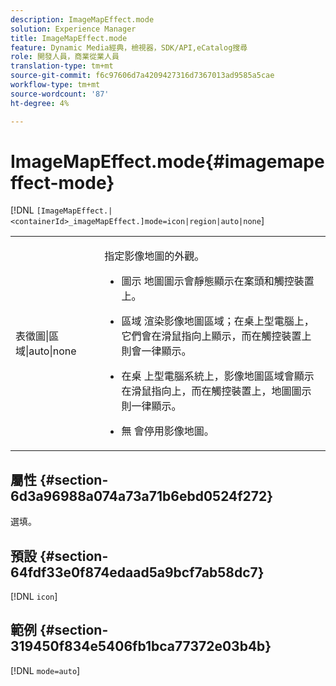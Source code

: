 ```yaml
---
description: ImageMapEffect.mode
solution: Experience Manager
title: ImageMapEffect.mode
feature: Dynamic Media經典，檢視器，SDK/API,eCatalog搜尋
role: 開發人員，商業從業人員
translation-type: tm+mt
source-git-commit: f6c97606d7a4209427316d7367013ad9585a5cae
workflow-type: tm+mt
source-wordcount: '87'
ht-degree: 4%

---
```



# ImageMapEffect.mode{#imagemapeffect-mode}

[!DNL `[ImageMapEffect.|<containerId>_imageMapEffect.]mode=icon|region|auto|none`]

<table id="table_4A3D7D66D76A403199303155318D0DE1"> 
 <tbody> 
  <tr> 
   <td colname="col1"> <p> <span class="codeph"> 表徵圖|區域|auto|none  </span> </p> </td> 
   <td colname="col2"> <p>指定影像地圖的外觀。 </p> <p> 
     <ul id="ul_DDA49C152718486E853213E6FC2182B2"> 
      <li id="li_18F86AB4D2F544319CCDF7BE376ABA53"> <p> <span class="codeph"> 圖示 </span> 地圖圖示會靜態顯示在案頭和觸控裝置上。 </p> </li> 
      <li id="li_F8832681CDD6456E9147A37C99BAFFED"> <p> <span class="codeph"> 區域 </span> 渲染影像地圖區域；在桌上型電腦上，它們會在滑鼠指向上顯示，而在觸控裝置上則會一律顯示。 </p> </li> 
      <li id="li_9F7DD686E8104AEB944505363F433C0F"> <p> <span class="codeph"> 在桌 </span> 上型電腦系統上，影像地圖區域會顯示在滑鼠指向上，而在觸控裝置上，地圖圖示則一律顯示。 </p> </li> 
      <li id="li_7CB644F3A029480293B46F44FF8D03B6"> <p> <span class="codeph"> 無 </span> 會停用影像地圖。 </p> </li> 
     </ul> </p> </td> 
  </tr> 
 </tbody> 
</table>

## 屬性 {#section-6d3a96988a074a73a71b6ebd0524f272}

選填。

## 預設 {#section-64fdf33e0f874edaad5a9bcf7ab58dc7}

[!DNL `icon`]

## 範例 {#section-319450f834e5406fb1bca77372e03b4b}

[!DNL `mode=auto`]
